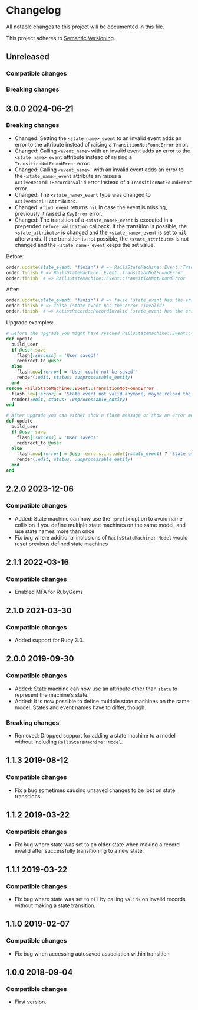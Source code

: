 # Changelog
All notable changes to this project will be documented in this file.

This project adheres to [Semantic Versioning](http://semver.org/spec/v2.0.0.html).

## Unreleased

### Compatible changes

### Breaking changes

## 3.0.0 2024-06-21

### Breaking changes

- Changed: Setting the `<state_name>_event` to an invalid event adds an error to the attribute instead of raising a `TransitionNotFoundError` error.
- Changed: Calling `<event_name>` with an invalid event adds an error to the `<state_name>_event` attribute instead of raising a `TransitionNotFoundError` error.
- Changed: Calling `<event_name>!` with an invalid event adds an error to the `<state_name>_event` attribute an raises a `ActiveRecord::RecordInvalid` error instead of a `TransitionNotFoundError` error.
- Changed: The `<state_name>_event` type was changed to `ActiveModel::Attributes`.
- Changed: `#find_event` returns `nil` in case the event is missing, previously it raised a `KeyError` error.
- Changed: The transition of a `<state_name>_event` is executed in a prepended `before_validation` callback. If the transition is possible, the `<state_attribute>` is changed and the `<state_name>_event` is set to `nil` afterwards. If the transition is not possible, the `<state_attribute>` is not changed and the `<state_name>_event` keeps the set value.

Before:

```ruby
order.update(state_event: 'finish') # => RailsStateMachine::Event::TransitionNotFoundError
order.finish # => RailsStateMachine::Event::TransitionNotFoundError
order.finish! # => RailsStateMachine::Event::TransitionNotFoundError
```

After:

```ruby
order.update(state_event: 'finish') # => false (state_event has the error :invalid)
order.finish # => false (state_event has the error :invalid)
order.finish! # => ActiveRecord::RecordInvalid (state_event has the error :invalid)
```

Upgrade examples:

```ruby
# Before the upgrade you might have rescued RailsStateMachine::Event::TransitionNotFoundError in e.g. a controller
def update
  build_user
  if @user.save
    flash[:success] = 'User saved!'
    redirect_to @user
  else
    flash.now[:error] = 'User could not be saved!'
    render(:edit, status: :unprocessable_entity)
  end
rescue RailsStateMachine::Event::TransitionNotFoundError
  flash.now[:error] = 'State event not valid anymore, maybe reload the page?'
  render(:edit, status: :unprocessable_entity)
end

# After upgrade you can either show a flash message or show an error message in your view for the <state>_event attribute
def update
  build_user
  if @user.save
    flash[:success] = 'User saved!'
    redirect_to @user
  else
    flash.now[:error] = @user.errors.include?(:state_event) ? 'State event not valid anymore, maybe reload the page?' : 'User could not be saved!'
    render(:edit, status: :unprocessable_entity)
  end
end
```

## 2.2.0 2023-12-06

### Compatible changes

- Added: State machine can now use the `:prefix` option to avoid name collision if you define multiple state machines
  on the same model, and use state names more than once
- Fix bug where additional inclusions of `RailsStateMachine::Model` would reset previous defined state machines

## 2.1.1 2022-03-16

### Compatible changes

- Enabled MFA for RubyGems

## 2.1.0 2021-03-30

### Compatible changes

- Added support for Ruby 3.0.

## 2.0.0 2019-09-30

### Compatible changes

- Added: State machine can now use an attribute other than `state` to represent the machine's state.
- Added: It is now possible to define multiple state machines on the same model. States and event names
  have to differ, though.

### Breaking changes

- Removed: Dropped support for adding a state machine to a model without including `RailsStateMachine::Model`.


## 1.1.3 2019-08-12

### Compatible changes

- Fix a bug sometimes causing unsaved changes to be lost on state transitions.

## 1.1.2 2019-03-22

### Compatible changes

- Fix bug where state was set to an older state when making a record invalid after successfully transitioning to a new state.

## 1.1.1 2019-03-22

### Compatible changes

- Fix bug where state was set to `nil` by calling `valid?` on invalid records without making a state transition.

## 1.1.0 2019-02-07

### Compatible changes

- Fix bug when accessing autosaved association within transition

## 1.0.0 2018-09-04

### Compatible changes

- First version.
